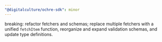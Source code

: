 ```yaml
---
"@digitalculture/ochre-sdk": minor
---
```


breaking: refactor fetchers and schemas; replace multiple fetchers with a unified `fetchItem` function, reorganize and expand validation schemas, and update type definitions.
